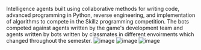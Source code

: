 Intelligence agents built using collaborative methods for writing code, advanced programming in Python, reverse engineering, and implementation of algorithms to compete in
the Skillz programming competition. 
The bots competed against agents written by the game's development team and agents written by bots written by classmates in different envoirments which changed throughout the semester.
![image](https://user-images.githubusercontent.com/57219508/106039366-b6759780-60e1-11eb-8856-4321aeaf07a9.png)
![image](https://user-images.githubusercontent.com/57219508/106039417-c42b1d00-60e1-11eb-821e-15b3f1bec6d3.png)
![image](https://user-images.githubusercontent.com/57219508/106039550-eb81ea00-60e1-11eb-8897-1dac6e83ecb5.png)

